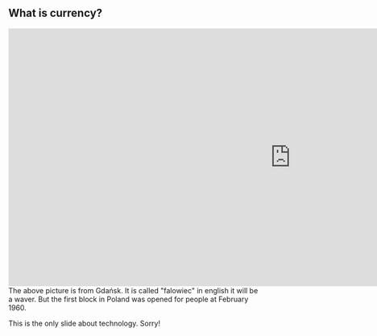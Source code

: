 ## What is currency?

<iframe width="1120" height="512" src="https://www.youtube.com/embed/YHjYt6Jm5j8" frameborder="0" allow="autoplay; encrypted-media" allowfullscreen></iframe>


<aside class="notes">
   The above picture is from Gdańsk. It is called "falowiec" in english it will be a waver.
   But the first block in Poland was opened for people at February 1960.

   This is the only slide about technology. Sorry!
</aside>
